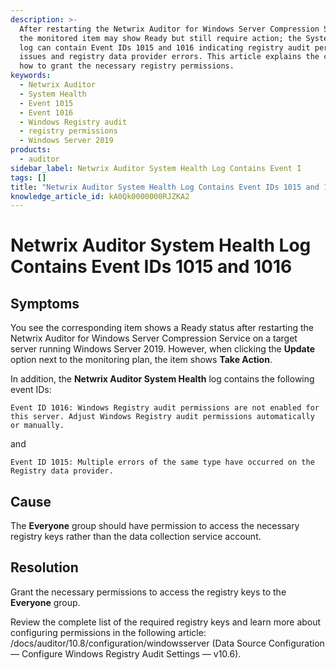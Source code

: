 ```yaml
---
description: >-
  After restarting the Netwrix Auditor for Windows Server Compression Service,
  the monitored item may show Ready but still require action; the System Health
  log can contain Event IDs 1015 and 1016 indicating registry audit permission
  issues and registry data provider errors. This article explains the cause and
  how to grant the necessary registry permissions.
keywords:
  - Netwrix Auditor
  - System Health
  - Event 1015
  - Event 1016
  - Windows Registry audit
  - registry permissions
  - Windows Server 2019
products:
  - auditor
sidebar_label: Netwrix Auditor System Health Log Contains Event I
tags: []
title: "Netwrix Auditor System Health Log Contains Event IDs 1015 and 1016"
knowledge_article_id: kA0Qk0000000RJZKA2
---
```


# Netwrix Auditor System Health Log Contains Event IDs 1015 and 1016

## Symptoms

You see the corresponding item shows a Ready status after restarting the Netwrix Auditor for Windows Server Compression Service on a target server running Windows Server 2019. However, when clicking the **Update** option next to the monitoring plan, the item shows **Take Action**.

In addition, the **Netwrix Auditor System Health** log contains the following event IDs:

```text
Event ID 1016: Windows Registry audit permissions are not enabled for this server. Adjust Windows Registry audit permissions automatically or manually.
```

and

```text
Event ID 1015: Multiple errors of the same type have occurred on the Registry data provider.
```

## Cause

The **Everyone** group should have permission to access the necessary registry keys rather than the data collection service account.

## Resolution

Grant the necessary permissions to access the registry keys to the **Everyone** group.

Review the complete list of the required registry keys and learn more about configuring permissions in the following article: /docs/auditor/10.8/configuration/windowsserver (Data Source Configuration — Configure Windows Registry Audit Settings — v10.6).
